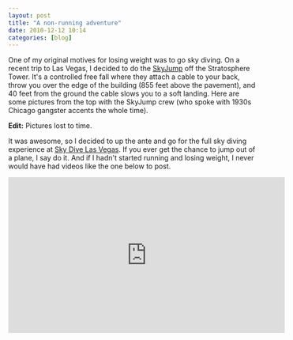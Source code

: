 ```yaml
---
layout: post
title: "A non-running adventure"
date: 2010-12-12 10:14
categories: [blog]
---
```

One of my original motives for losing weight was to go sky diving.  On a recent trip to Las Vegas, I decided to do the [SkyJump](http://www.skyjumplasvegas.com) off the Stratosphere Tower.  It's a controlled free fall where they attach a cable to your back, throw you over the edge of the building (855 feet above the pavement), and 40 feet from the ground the cable slows you to a soft landing.  Here are some pictures from the top with the SkyJump crew (who spoke with 1930s Chicago gangster accents the whole time).

**Edit:** Pictures lost to time.

It was awesome, so I decided to up the ante and go for the full sky diving experience at [Sky Dive Las Vegas](http://www.skydivelasvegas.com/). If you ever get the chance to jump out of a plane, I say do it.  And if I hadn't started running and losing weight, I never would have had videos like the one below to post.

<iframe width="560" height="315" src="https://www.youtube.com/embed/UeISsw-3Dcs?rel=0" frameborder="0" allowfullscreen></iframe>
